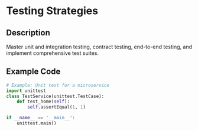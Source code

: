 # Testing Strategies

## Description
Master unit and integration testing, contract testing, end-to-end testing, and implement comprehensive test suites.

## Example Code
```python
# Example: Unit test for a microservice
import unittest
class TestService(unittest.TestCase):
    def test_home(self):
        self.assertEqual(1, 1)

if __name__ == '__main__':
    unittest.main()
```
